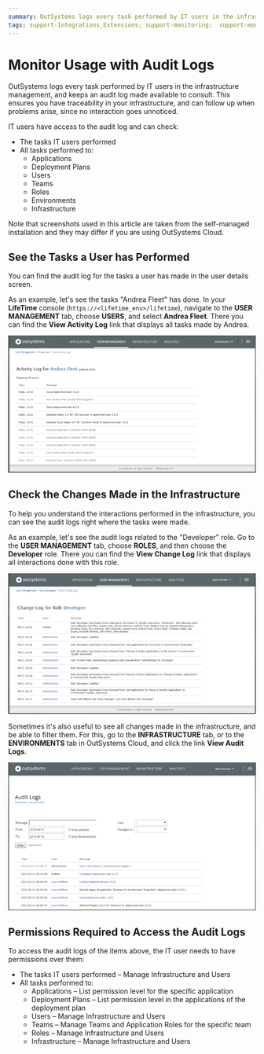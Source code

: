 ```yaml
---
summary: OutSystems logs every task performed by IT users in the infrastructure management and keeps an audit log made available to consult.
tags: support-Integrations_Extensions; support-monitoring;  support-monitoring-featured
---
```


# Monitor Usage with Audit Logs

OutSystems logs every task performed by IT users in the infrastructure management, and keeps an audit log made available to consult. This ensures you have traceability in your infrastructure, and can follow up when problems arise, since no interaction goes unnoticed.

IT users have access to the audit log and can check:

* The tasks IT users performed
* All tasks performed to:
    * Applications
    * Deployment Plans
    * Users
    * Teams
    * Roles
    * Environments
    * Infrastructure

<div class="info" markdown="1">

Note that screenshots used in this article are taken from the self-managed installation and they may differ if you are using OutSystems Cloud.

</div>

## See the Tasks a User has Performed

You can find the audit log for the tasks a user has made in the user details screen.

As an example, let's see the tasks "Andrea Fleet" has done. In your **LifeTime** console (`https://<lifetime_env>/lifetime`), navigate to the **USER MANAGEMENT** tab, choose **USERS**, and select **Andrea Fleet**. There you can find the **View Activity Log** link that displays all tasks made by Andrea.

![](images/monitor-usage-with-audit-logs-1.png)

## Check the Changes Made in the Infrastructure

To help you understand the interactions performed in the infrastructure, you can see the audit logs right where the tasks were made.

As an example, let's see the audit logs related to the "Developer" role. Go to the **USER MANAGEMENT** tab, choose **ROLES**, and then choose the **Developer** role. There you can find the **View Change Log** link that displays all interactions done with this role.

![](images/monitor-usage-with-audit-logs-2.png)

Sometimes it's also useful to see all changes made in the infrastructure, and be able to filter them. For this, go to the **INFRASTRUCTURE** tab, or to the **ENVIRONMENTS** tab in OutSystems Cloud, and click the link **View Audit Logs**.

![](images/monitor-usage-with-audit-logs-3.png)


## Permissions Required to Access the Audit Logs

To access the audit logs of the items above, the IT user needs to have permissions over them:

* The tasks IT users performed – Manage Infrastructure and Users
* All tasks performed to:
    * Applications – List permission level for the specific application
    * Deployment Plans – List permission level in the applications of the deployment plan
    * Users – Manage Infrastructure and Users
    * Teams – Manage Teams and Application Roles for the specific team
    * Roles – Manage Infrastructure and Users
    * Infrastructure – Manage Infrastructure and Users
